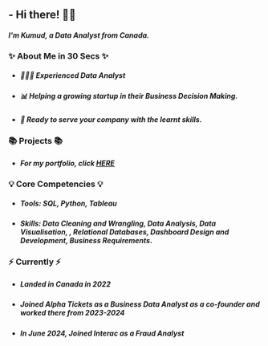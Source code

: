 ## - Hi there! 🙋‍♂️
##### I'm Kumud, a Data Analyst from Canada.

### ✨ About Me in 30 Secs ✨
- ##### 👩🏻‍💻 Experienced Data Analyst
- ##### 📊 Helping a growing  startup in their Business Decision Making. 
- ##### 📝 Ready to serve your company with the learnt skills.
### 📚 Projects 📚
- ##### For my portfolio, click [HERE](https://github.com/Kumudkohli/Portfolio/blob/main/README.md)
### 💡 Core Competencies 💡
- ##### Tools: SQL, Python, Tableau
- ##### Skills: Data Cleaning and Wrangling, Data Analysis, Data Visualisation, , Relational Databases, Dashboard Design and Development, Business Requirements.
### ⚡️ Currently ⚡️
- ##### Landed in Canada in 2022
- ##### Joined Alpha Tickets as a Business Data Analyst as a co-founder and worked there from 2023-2024
- ##### In June 2024, Joined Interac as a Fraud Analyst
